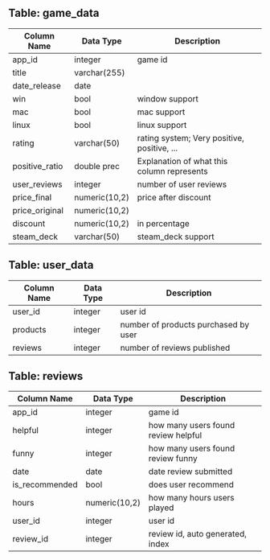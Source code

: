 ## Table: game_data


| Column Name     | Data Type      | Description                                  |
|-----------------|----------------|----------------------------------------------|
| app_id          | integer        | game id                                      |
| title           | varchar(255)   |                                              |
| date_release    | date           |                                              |
| win             | bool           | window support                               |
| mac             | bool           | mac support                                  |
| linux           | bool           | linux support                                |
| rating          | varchar(50)    | rating system; Very positive, positive, ...  |
| positive_ratio  | double prec    | Explanation of what this column represents   |
| user_reviews    | integer        | number of user reviews                       |
| price_final     | numeric(10,2)  | price after discount                         |
| price_original  | numeric(10,2)  |                                              |
| discount        | numeric(10,2)  | in percentage                                |
| steam_deck      | varchar(50)    | steam_deck support                           |


## Table: user_data

| Column Name | Data Type | Description                           |
|-------------|-----------|---------------------------------------|
| user_id     | integer   | user id                               |
| products    | integer   | number of products purchased by user  |
| reviews     | integer   | number of reviews published           |


## Table: reviews

| Column Name     | Data Type      | Description                             |
|-----------------|----------------|-----------------------------------------|
| app_id          | integer        | game id                                 |
| helpful         | integer        | how many users found review helpful     |
| funny           | integer        | how many users found review funny       |
| date            | date           | date review submitted                   |
| is_recommended  | bool           | does user recommend                     |
| hours           | numeric(10,2)  | how many hours users played             |
| user_id         | integer        | user id                                 |
| review_id       | integer        | review id, auto generated, index        |
